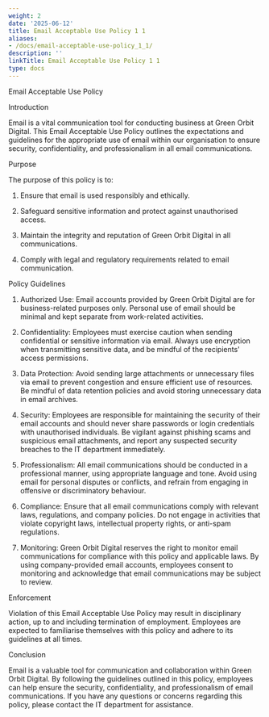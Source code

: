 ```yaml
---
weight: 2
date: '2025-06-12'
title: Email Acceptable Use Policy 1 1
aliases:
- /docs/email-acceptable-use-policy_1_1/
description: ''
linkTitle: Email Acceptable Use Policy 1 1
type: docs
---
```


Email Acceptable Use Policy

Introduction

Email is a vital communication tool for conducting business at Green Orbit Digital. This Email Acceptable Use Policy outlines the expectations and guidelines for the appropriate use of email within our organisation to ensure security, confidentiality, and professionalism in all email communications.

Purpose

The purpose of this policy is to:

1. Ensure that email is used responsibly and ethically.

1. Safeguard sensitive information and protect against unauthorised access.

1. Maintain the integrity and reputation of Green Orbit Digital in all communications.

1. Comply with legal and regulatory requirements related to email communication.

Policy Guidelines

1. Authorized Use: Email accounts provided by Green Orbit Digital are for business-related purposes only. Personal use of email should be minimal and kept separate from work-related activities.

1. Confidentiality: Employees must exercise caution when sending confidential or sensitive information via email. Always use encryption when transmitting sensitive data, and be mindful of the recipients' access permissions.

1. Data Protection: Avoid sending large attachments or unnecessary files via email to prevent congestion and ensure efficient use of resources. Be mindful of data retention policies and avoid storing unnecessary data in email archives.

1. Security: Employees are responsible for maintaining the security of their email accounts and should never share passwords or login credentials with unauthorised individuals. Be vigilant against phishing scams and suspicious email attachments, and report any suspected security breaches to the IT department immediately.

1. Professionalism: All email communications should be conducted in a professional manner, using appropriate language and tone. Avoid using email for personal disputes or conflicts, and refrain from engaging in offensive or discriminatory behaviour.

1. Compliance: Ensure that all email communications comply with relevant laws, regulations, and company policies. Do not engage in activities that violate copyright laws, intellectual property rights, or anti-spam regulations.

1. Monitoring: Green Orbit Digital reserves the right to monitor email communications for compliance with this policy and applicable laws. By using company-provided email accounts, employees consent to monitoring and acknowledge that email communications may be subject to review.

Enforcement

Violation of this Email Acceptable Use Policy may result in disciplinary action, up to and including termination of employment. Employees are expected to familiarise themselves with this policy and adhere to its guidelines at all times.

Conclusion

Email is a valuable tool for communication and collaboration within Green Orbit Digital. By following the guidelines outlined in this policy, employees can help ensure the security, confidentiality, and professionalism of email communications. If you have any questions or concerns regarding this policy, please contact the IT department for assistance.